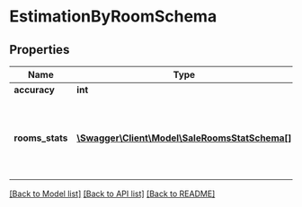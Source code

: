 # EstimationByRoomSchema

## Properties
Name | Type | Description | Notes
------------ | ------------- | ------------- | -------------
**accuracy** | **int** | Точность | [optional] 
**rooms_stats** | [**\Swagger\Client\Model\SaleRoomsStatSchema[]**](SaleRoomsStatSchema.md) | Массив статистических данных для квартир в соответствии с их комнатностью | 

[[Back to Model list]](../README.md#documentation-for-models) [[Back to API list]](../README.md#documentation-for-api-endpoints) [[Back to README]](../README.md)



